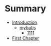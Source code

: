 # Summary

* [Introduction](README.md)
  * [mybatis](111.md)
    * [1111](111/1111.md)
* [First Chapter](chapter1.md)

